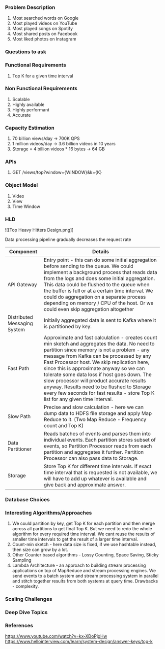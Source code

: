 ### Problem Description
1. Most searched words on Google
2. Most played videos on YouTube
3. Most played songs on Spotify
4. Most shared posts on Facebook
5. Most liked photos on Instagram 

### Questions to ask


### Functional Requirements
1. Top K for a given time interval 

### Non Functional Requirements
1. Scalable 
2. Highly available
3. Highly performant 
4. Accurate

### Capacity Estimation
1. 70 billion views/day -> 700K QPS
2. 1 million videos/day -> 3.6 billion videos in 10 years 
3. Storage = 4 billion videos * 16 bytes -> 64 GB

### APIs
1. GET /views/top?window={WINDOW}&k={K}

### Object Model
1. Video
2. View
3. Time Window 

### HLD

![[Top Heavy Hitters Design.png]]

Data processing pipeline gradually decreases the request rate

| Component                    | Details                                                                                                                                                                                                                                                                                                                                                                                                                                                                                                         |
| ---------------------------- | --------------------------------------------------------------------------------------------------------------------------------------------------------------------------------------------------------------------------------------------------------------------------------------------------------------------------------------------------------------------------------------------------------------------------------------------------------------------------------------------------------------- |
| API Gateway                  | Entry point - this can do some initial aggregation before sending to the queue. We could implement a background process that reads data from the logs and does some initial aggregation. This data could be flushed to the queue when the buffer is full or at a certain time interval. We could do aggregation on a separate process depending on memory / CPU of the host. Or we could even skip aggregation altogether                                                                                       |
| Distributed Messaging System | Initially aggregated data is sent to Kafka where it is partitioned by key.                                                                                                                                                                                                                                                                                                                                                                                                                                      |
| Fast Path                    | Approximate and fast calculation - creates count min sketch and aggregates the data. No need to partition since memory is not a problem - any message from Kafka can be processed by any Fast Processor host. We skip replication here, since this is approximate anyway so we can tolerate some data loss if host goes down. The slow processor will product accurate results anyway. Results need to be flushed to Storage every few seconds for fast results - store Top K list for any given time interval. |
| Slow Path                    | Precise and slow calculation - here we can dump data to HDFS file storage and apply Map Reduce to it. (Two Map Reduce - Frequency count and Top K)                                                                                                                                                                                                                                                                                                                                                              |
| Data Partitioner             | Reads batches of events and parses them into individual events. Each partition stores subset of events, so Partition Processor reads from each partition and aggregates it further. Partition Processor can also pass data to Storage.                                                                                                                                                                                                                                                                          |
| Storage                      | Store Top K for different time intervals. If exact time interval that is requested is not available, we will have to add up whatever is available and give back and approximate answer.                                                                                                                                                                                                                                                                                                                         |


### Database Choices


### Interesting Algorithms/Approaches
1. We could partition by key, get Top K for each partition and then merge across all partitions to get final Top K. But we need to redo the whole algorithm for every required time interval. We cant reuse the results of smaller time intervals to get the result of a larger time interval. 
2. Count-min sketch - here data size is fixed, if we use hashtable instead, then size can grow by a lot. 
3. Other Counter based algorithms - Lossy Counting, Space Saving, Sticky Sampling
4. Lambda Architecture - an approach to building stream processing applications on top of MapReduce and stream processing engines. We send events to a batch system and stream processing system in parallel and stitch together results from both systems at query time. Drawbacks - complexity. 

### Scaling Challenges


### Deep Dive Topics


### References
https://www.youtube.com/watch?v=kx-XDoPjoHw
https://www.hellointerview.com/learn/system-design/answer-keys/top-k 